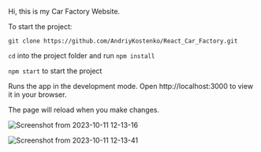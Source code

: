 Hi, this is my Car Factory Website.

To start the project:

`git clone https://github.com/AndriyKostenko/React_Car_Factory.git`


`cd` into the project folder and run `npm install`

`npm start` to start the project

Runs the app in the development mode.
Open http://localhost:3000 to view it in your browser.

The page will reload when you make changes.




![Screenshot from 2023-10-11 12-13-16](https://github.com/AndriyKostenko/React_Car_Factory/assets/91188777/84e9fd37-0997-40fb-9663-54cd87b98c8c)

![Screenshot from 2023-10-11 12-13-41](https://github.com/AndriyKostenko/React_Car_Factory/assets/91188777/46bb1ddc-7a50-4180-a752-68422acf316f)
